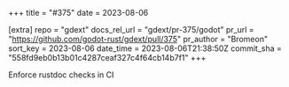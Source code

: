 +++
title = "#375"
date = 2023-08-06

[extra]
repo = "gdext"
docs_rel_url = "gdext/pr-375/godot"
pr_url = "https://github.com/godot-rust/gdext/pull/375"
pr_author = "Bromeon"
sort_key = 2023-08-06
date_time = 2023-08-06T21:38:50Z
commit_sha = "558fd9eb0b13b01c4287ceaf327c4f64cb14b7f1"
+++

Enforce rustdoc checks in CI
